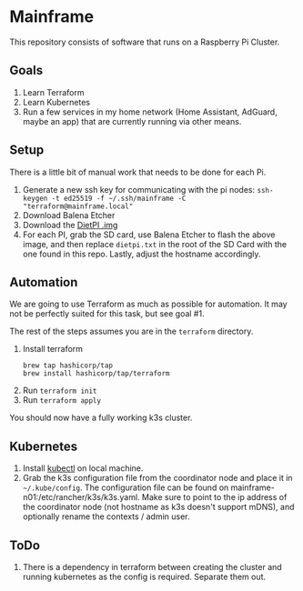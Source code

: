 # Mainframe

This repository consists of software that runs on a Raspberry Pi Cluster.

## Goals

1. Learn Terraform
2. Learn Kubernetes
3. Run a few services in my home network (Home Assistant, AdGuard, maybe an app) that are currently running via other means.

## Setup

There is a little bit of manual work that needs to be done for each Pi.

1. Generate a new ssh key for communicating with the pi nodes: `ssh-keygen -t ed25519 -f ~/.ssh/mainframe -C "terraform@mainframe.local"`
1. Download Balena Etcher
1. Download the [DietPI .img](https://dietpi.com/downloads/images/DietPi_RPi-ARMv8-Bullseye.7z)
1. For each PI, grab the SD card, use Balena Etcher to flash the above image, and then replace `dietpi.txt` in the root of the SD Card with the one found in this repo. Lastly, adjust the hostname accordingly.


## Automation

We are going to use Terraform as much as possible for automation. It may not be perfectly suited for this task, but see goal #1.

The rest of the steps assumes you are in the `terraform` directory.

1. Install terraform
    ```
    brew tap hashicorp/tap
    brew install hashicorp/tap/terraform
    ```
1. Run `terraform init`
1. Run `terraform apply`

You should now have a fully working k3s cluster.

## Kubernetes

1. Install [kubectl](https://kubernetes.io/docs/tasks/tools/install-kubectl-macos/) on local machine.
1. Grab the k3s configuration file from the coordinator node and place it in `~/.kube/config`. The configuration file can be found on mainframe-n01:/etc/rancher/k3s/k3s.yaml. Make sure to point to the ip address of the coordinator node (not hostname as k3s doesn't support mDNS), and optionally rename the contexts / admin user.

## ToDo

1. There is a dependency in terraform between creating the cluster and running kubernetes as the config is required. Separate them out.